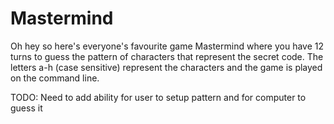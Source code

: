 # Mastermind

Oh hey so here's everyone's favourite game Mastermind where you have 12 turns to guess the pattern of characters that represent the secret code. The letters a-h (case sensitive) represent the characters and the game is played on the command line. 

TODO: Need to add ability for user to setup pattern and for computer to guess it